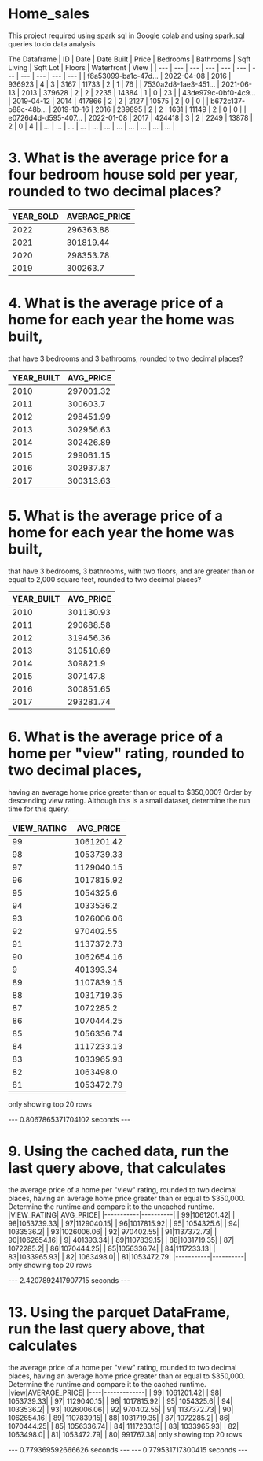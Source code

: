 # Home_sales

This project required using spark sql in Google colab and using spark.sql queries to do data analysis

The Dataframe
| ID | Date | Date Built | Price | Bedrooms | Bathrooms | Sqft Living | Sqft Lot | Floors | Waterfront | View |
| --- | --- | --- | --- | --- | --- | --- | --- | --- | --- | --- |
| f8a53099-ba1c-47d... | 2022-04-08 | 2016 | 936923 | 4 | 3 | 3167 | 11733 | 2 | 1 | 76 |
| 7530a2d8-1ae3-451... | 2021-06-13 | 2013 | 379628 | 2 | 2 | 2235 | 14384 | 1 | 0 | 23 |
| 43de979c-0bf0-4c9... | 2019-04-12 | 2014 | 417866 | 2 | 2 | 2127 | 10575 | 2 | 0 | 0 |
| b672c137-b88c-48b... | 2019-10-16 | 2016 | 239895 | 2 | 2 | 1631 | 11149 | 2 | 0 | 0 |
| e0726d4d-d595-407... | 2022-01-08 | 2017 | 424418 | 3 | 2 | 2249 | 13878 | 2 | 0 | 4 |
| ... | ... | ... | ... | ... | ... | ... | ... | ... | ... | ... |


# 3. What is the average price for a four bedroom house sold per year, rounded to two decimal places?

|YEAR_SOLD|AVERAGE_PRICE|
| --- | ---  |
|     2022|    296363.88|
|     2021|    301819.44|
|     2020|    298353.78|
|     2019|     300263.7|

# 4. What is the average price of a home for each year the home was built,
that have 3 bedrooms and 3 bathrooms, rounded to two decimal places?


|YEAR_BUILT|AVG_PRICE|
|----------|---------|
|      2010|297001.32|
|      2011| 300603.7|
|      2012|298451.99|
|      2013|302956.63|
|      2014|302426.89|
|      2015|299061.15|
|      2016|302937.87|
|      2017|300313.63|

# 5. What is the average price of a home for each year the home was built,
that have 3 bedrooms, 3 bathrooms, with two floors,
and are greater than or equal to 2,000 square feet, rounded to two decimal places?

|YEAR_BUILT|AVG_PRICE|
|----------|---------|
|      2010|301130.93|
|      2011|290688.58|
|      2012|319456.36|
|      2013|310510.69|
|      2014| 309821.9|
|      2015| 307147.8|
|      2016|300851.65|
|      2017|293281.74|


# 6. What is the average price of a home per "view" rating, rounded to two decimal places,
having an average home price greater than or equal to $350,000? Order by descending view rating. 
Although this is a small dataset, determine the run time for this query.


|VIEW_RATING| AVG_PRICE|
|-----------|----------|
|         99|1061201.42|
|         98|1053739.33|
|         97|1129040.15|
|         96|1017815.92|
|         95| 1054325.6|
|         94| 1033536.2|
|         93|1026006.06|
|         92| 970402.55|
|         91|1137372.73|
|         90|1062654.16|
|          9| 401393.34|
|         89|1107839.15|
|         88|1031719.35|
|         87| 1072285.2|
|         86|1070444.25|
|         85|1056336.74|
|         84|1117233.13|
|         83|1033965.93|
|         82| 1063498.0|
|         81|1053472.79|

only showing top 20 rows

--- 0.8067865371704102 seconds ---

# 9. Using the cached data, run the last query above, that calculates 
the average price of a home per "view" rating, rounded to two decimal places,
having an average home price greater than or equal to $350,000. 
Determine the runtime and compare it to the uncached runtime.
|VIEW_RATING| AVG_PRICE|
|-----------|----------|
|         99|1061201.42|
|         98|1053739.33|
|         97|1129040.15|
|         96|1017815.92|
|         95| 1054325.6|
|         94| 1033536.2|
|         93|1026006.06|
|         92| 970402.55|
|         91|1137372.73|
|         90|1062654.16|
|          9| 401393.34|
|         89|1107839.15|
|         88|1031719.35|
|         87| 1072285.2|
|         86|1070444.25|
|         85|1056336.74|
|         84|1117233.13|
|         83|1033965.93|
|         82| 1063498.0|
|         81|1053472.79|
|-----------|----------|
only showing top 20 rows

--- 2.4207892417907715 seconds ---


# 13. Using the parquet DataFrame, run the last query above, that calculates 
the average price of a home per "view" rating, rounded to two decimal places,
having an average home price greater than or equal to $350,000. 
Determine the runtime and compare it to the cached runtime.
|view|AVERAGE_PRICE|
|----|-------------|
|  99|   1061201.42|
|  98|   1053739.33|
|  97|   1129040.15|
|  96|   1017815.92|
|  95|    1054325.6|
|  94|    1033536.2|
|  93|   1026006.06|
|  92|    970402.55|
|  91|   1137372.73|
|  90|   1062654.16|
|  89|   1107839.15|
|  88|   1031719.35|
|  87|    1072285.2|
|  86|   1070444.25|
|  85|   1056336.74|
|  84|   1117233.13|
|  83|   1033965.93|
|  82|    1063498.0|
|  81|   1053472.79|
|  80|    991767.38|
only showing top 20 rows

--- 0.779369592666626 seconds ---
--- 0.779531717300415 seconds ---
